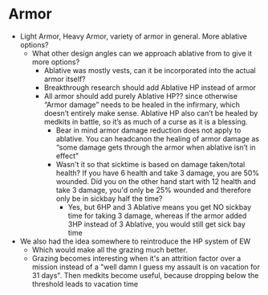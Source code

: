 # Armor
* Light Armor, Heavy Armor, variety of armor in general. More ablative options?
  * What other design angles can we approach ablative from to give it more options?
    * Ablative was mostly vests, can it be incorporated into the actual armor itself?
    * Breakthrough research should add Ablative HP instead of armor
    * All armor should add purely Ablative HP?? since otherwise “Armor damage” needs to be healed in the infirmary, which doesn’t entirely make sense. Ablative HP also can’t be healed by medkits in battle, so it’s as much of a curse as it is a blessing.
      * Bear in mind armor damage reduction does not apply to ablative. You can headcanon the healing of armor damage as “some damage gets through the armor when ablative isn’t in effect”
      * Wasn't it so that sicktime is based on damage taken/total health? If you have 6 health and take 3 damage, you are 50% wounded. Did you on the other hand start with 12 health and take 3 damage, you'd only be 25% wounded and therefore only be in sickbay half the time?
        * Yes, but 6HP and 3 Ablative means you get NO sickbay time for taking 3 damage, whereas if the armor added 3HP instead of 3 Ablative, you would still get sick bay time
* We also had the idea somewhere to reintroduce the HP system of EW
  * Which would make all the grazing much better.
  * Grazing becomes interesting when it's an attrition factor over a mission instead of a "well damn I guess my assault is on vacation for 31 days". Then medkits become useful, because dropping below the threshold leads to vacation time
